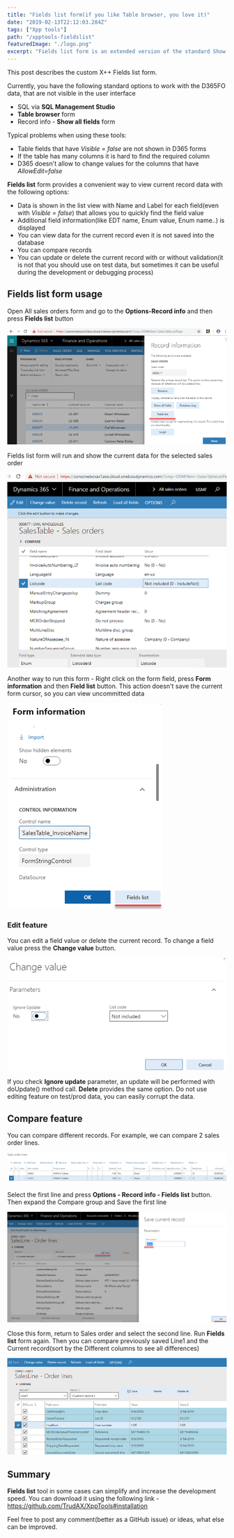 ```yaml
---
title: "Fields list form(if you like Table browser, you love it)"
date: "2019-02-13T22:12:03.284Z"
tags: ["Xpp tools"]
path: "/xpptools-fieldslist"
featuredImage: "./logo.png"
excerpt: "Fields list form is an extended version of the standard Show all fields form with the additions features such as displaying all fields the the extended information, compare and editing features"
---
```


This post describes the custom X++ Fields list form.

Currently, you have the following standard options to work with the D365FO data, that are not visible in the user interface

- SQL via **SQL Management Studio**
- **Table browser** form
- Record info - **Show all fields** form

Typical problems when using these tools:

- Table fields that have *Visible = false* are not shown in D365 forms
- If the table has many columns it is hard to find the required column
- D365 doesn't allow to change values for the columns that have *AllowEdit=false*

**Fields list** form provides a convenient way to view current record data with the following options:

- Data is shown in the list view with Name and Label for each field(even with *Visible = false*) that allows you to quickly find the field value
- Additional field information(like EDT name, Enum value, Enum name..) is displayed
- You can view data for the current record even it is not saved into the database
- You can compare records
- You can update or delete the current record with or without validation(it is not that you should use on test data, but sometimes it can be useful during the development or debugging process)

## Fields list form usage

Open All sales orders form and go to the **Options-Record info** and then press **Fields list** button

![](FromRecordInfo.png)

Fields list form will run and show the current data for the selected sales order

![](EnumView.png)

Another way to run this form - Right click on the form field, press **Form information** and then **Field list** button. This action doesn't save the current form cursor, so you can view uncommitted data  

![1549427927132](FormInformationCall.png)

### Edit feature

You can edit a field value or delete the current record. To change a field value press the **Change value** button.

![1549428273252](ChangeValueDialog.png)

If you check **Ignore update** parameter, an update will be performed with doUpdate() method call. **Delete** provides the same option. Do not use editing feature on test/prod data, you can easily corrupt the data.

## Compare feature

You can compare different records. For example, we can compare 2 sales order lines.

![](assets/SalesLines2.png)

Select the first line and press **Options - Record info - Fields list** button. Then expand the Compare group and Save the first line

![](assets/SaveSalesLine1.png)

Close this form, return to Sales order and select the second line. Run **Fields list** form again. Then you can compare previously saved Line1 and the Current record(sort by the Different columns to see all differences)

![](assets/CompareLine2.png)

## Summary

**Fields list** tool in some cases can simplify and increase the development speed. You can download it using the following link - https://github.com/TrudAX/XppTools#installation

Feel free to post any comment(better as a GitHub issue) or ideas, what else can be improved.